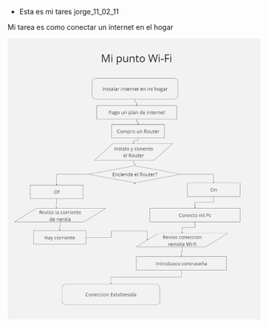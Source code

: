 - Esta es mi tares jorge_11_02_11

Mi tarea es como conectar un internet en el hogar

![](./Algorismo.jpg)
